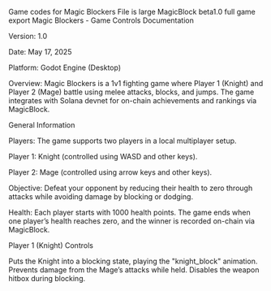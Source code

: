 Game codes for Magic Blockers
File is large MagicBlock beta1.0 full game export
Magic Blockers - Game Controls Documentation

Version: 1.0

Date: May 17, 2025

Platform: Godot Engine (Desktop)

Overview: Magic Blockers is a 1v1 fighting game where Player 1 (Knight) and Player 2 (Mage) battle using melee attacks, blocks, and jumps. The game integrates with Solana devnet for on-chain achievements and rankings via MagicBlock.

General Information

Players: The game supports two players in a local multiplayer setup.

Player 1: Knight (controlled using WASD and other keys).



Player 2: Mage (controlled using arrow keys and other keys).


Objective: Defeat your opponent by reducing their health to zero through attacks while avoiding damage by blocking or dodging.



Health: Each player starts with 1000 health points. The game ends when one player’s health reaches zero, and the winner is recorded on-chain via MagicBlock.


Player 1 (Knight) Controls


Puts the Knight into a blocking state, playing the "knight_block" animation. Prevents damage from the Mage’s attacks while held. Disables the weapon hitbox during blocking.


